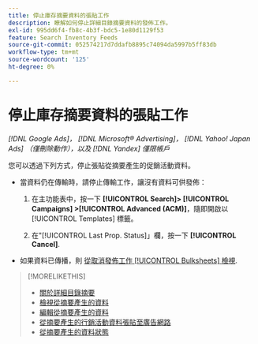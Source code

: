 ```yaml
---
title: 停止庫存摘要資料的張貼工作
description: 瞭解如何停止詳細目錄摘要資料的發佈工作。
exl-id: 995dd6f4-fb8c-4b3f-bdc5-1e80d1129f53
feature: Search Inventory Feeds
source-git-commit: 052574217d7ddafb8895c74094da5997b5ff83db
workflow-type: tm+mt
source-wordcount: '125'
ht-degree: 0%

---
```


# 停止庫存摘要資料的張貼工作

*[!DNL Google Ads]， [!DNL Microsoft® Advertising]， [!DNL Yahoo! Japan Ads] （僅刪除動作），以及 [!DNL Yandex] 僅限帳戶*

您可以透過下列方式，停止張貼從摘要產生的促銷活動資料。

* 當資料仍在傳輸時，請停止傳輸工作，讓沒有資料可供發佈：

   1. 在主功能表中，按一下 **[!UICONTROL Search]> [!UICONTROL Campaigns] >[!UICONTROL Advanced (ACM)]**，隨即開啟以 [!UICONTROL Templates] 標籤。

   1. 在&quot;[!UICONTROL Last Prop. Status]」欄，按一下 **[!UICONTROL Cancel]**.

* 如果資料已傳播，則 [從取消發佈工作 [!UICONTROL Bulksheets] 檢視](/help/search-social-commerce/campaign-management/bulksheets/bulksheet-stop-job.md).

>[!MORELIKETHIS]
>
>* [關於詳細目錄摘要](inventory-feeds-about.md)
>* [檢視從摘要產生的資料](propagated-data-view.md)
>* [編輯從摘要產生的資料](propagated-data-edit.md)
>* [從摘要產生的行銷活動資料張貼至廣告網路](propagated-data-post.md)
>* [從摘要產生的資料狀態](propagated-data-status.md)
